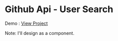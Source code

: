 # Github Api - User Search

Demo : <a href="http://lab.hasimyerli.com/github-api-user-search">View Project</a>

Note: I'll design as a component.

